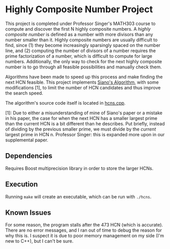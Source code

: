 # Highly Composite Number Project

This project is completed under Professor Singer's MATH303 course to compute and discover the first N highly composite numbers. A _highly composite number_ is defined as a number with more divisors than any number smaller than it. Highly composite numbers are usually difficult to find, since (1) they become increasingly sparsingly spaced on the number line, and (2) computing the number of divisors of a number requires the prime factorization of a number, which is difficult to compute for large numbers. Additionally, the only way to check for the next highly composite number is to go through all feasible possibilities and manually check them.  

Algorithms have been made to speed up this process and make finding the next HCN feasible. This project implements [Siano's Algorithm](https://wwwhomes.uni-bielefeld.de/achim/julianmanuscript3.pdf), with some modifications [1], to limit the number of HCN candidates and thus improve the search speed.  

The algorithm's source code itself is located in [hcns.cpp](/hcns.cpp).  

[1]: Due to either a misunderstanding of mine of Siano's paper or a mistake in his paper, the case for when the next HCN has a smaller largest prime than the current HCN is a bit different than he describes. Put briefly, instead of dividing by the previous smaller prime, we must divide by the _current_ largest prime in HCN n. Professor Singer: this is expanded more upon in our supplemental paper.  

## Dependencies
Requires Boost multiprecision library in order to store the larger HCNs.  

## Execution  
Running `make` will create an executable, which can be run with `./hcns`.  

## Known Issues
For some reason, the program stalls after the 473 HCN (which is accurate). There are no error messages, and I ran out of time to debug the reason for why this is. I suspect it is due to poor memory management on my side (I'm new to C++), but I can't be sure.  